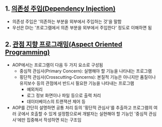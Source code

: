 ## 1. [의존성 주입(Dependency Injection)](./DI_Container.md)
- 의존성 주입은 '의존하는 부분을 외부에서 주입하는 것'을 말함
- 우선은 DI는 '프로그램에서 의존 부분을 외부에서 주입한다' 정도로 이해하면 됨

## 2. [관점 지향 프로그래밍(Aspect Oriented Programming)](./AOP(관점_지향_프로그래밍).md)
- AOP에서는 프로그램이 다음 두 가지 요소로 구성됨
	- 중심적 관심사(Primary Concern): 실행해야 할 기능을 나타내는 프로그램
	- 횡단적 관심사(Crosscutting-Concerns): 본질적 기능은 아니지만 품질이나 유지보수 등의 관점에서 반드시 필요한 기능을 나타내는 프로그램
		- 예외처리
		- 로그 정보 화면이나 파일 등으로 출력 처리
		- 데이터베이스의 트랜잭션 제어 등
- AOP를 간단히 설명하면 공통 처리 등의 '횡단적 관심사'를 추출하고 프로그램의 여러 곳에서 호출할 수 있게 설정함으로써 개발자는 실현해야 할 기능인 '중심적 관심사'에만 집중해서 작성하면 되는 구조임
